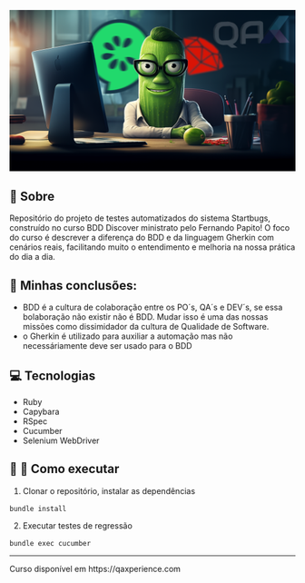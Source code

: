 ![poster](https://raw.githubusercontent.com/qaxperience/thumbnails/main/cucumber-experience.png)

## 🤘 Sobre

Repositório do projeto de testes automatizados do sistema Startbugs, construído no curso BDD Discover ministrato pelo Fernando Papito!
O foco do curso é descrever a diferença do BDD e da linguagem Gherkin com cenários reais, facilitando muito o entendimento e melhoria na nossa prática do dia a dia.

## :speech_balloon: Minhas conclusões:
- BDD é a cultura de colaboração entre os PO´s, QA´s e DEV´s, se essa bolaboração não existir não é BDD. Mudar isso é uma das nossas missões como dissimidador da cultura de Qualidade de Software.
- o Gherkin é utilizado para auxiliar a automação mas não necessáriamente deve ser usado para o BDD

## 💻 Tecnologias
- Ruby
- Capybara
- RSpec
- Cucumber
- Selenium WebDriver

## 🤖 :robot: Como executar

1. Clonar o repositório, instalar as dependências
```
bundle install
```

2. Executar testes de regressão
```
bundle exec cucumber
```

<hr>
Curso disponível em https://qaxperience.com
